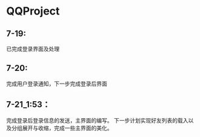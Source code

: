 # QQProject

## 7-19:
已完成登录界面及处理

## 7-20: 
完成用户登录通知，下一步完成登录后界面

## 7-21_1:53：

完成登录后登录信息的发送，主界面的编写。
		下一步计划实现好友列表的载入以及分组展开与收缩，完成一些主界面的美化。